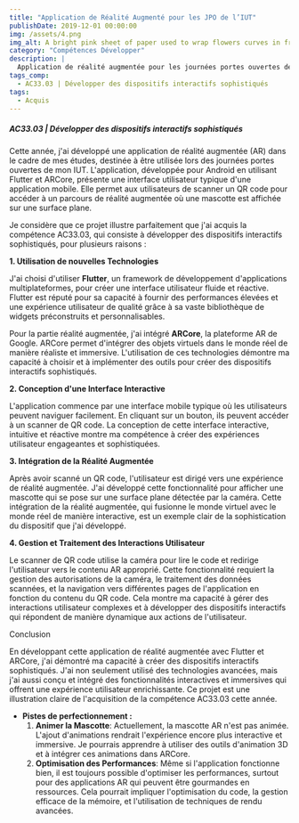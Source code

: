 ```yaml
---
title: "Application de Réalité Augmenté pour les JPO de l’IUT"
publishDate: 2019-12-01 00:00:00
img: /assets/4.png
img_alt: A bright pink sheet of paper used to wrap flowers curves in front of rich blue background
category: "Compétences Développer"
description: |
  Application de réalité augmentée pour les journées portes ouvertes de mon IUT. L'application permet aux utilisateurs de scanner un QR code pour accéder à un parcours de réalité augmentée où une mascotte est affichée sur une surface plane.
tags_comp: 
  - AC33.03 | Développer des dispositifs interactifs sophistiqués
tags:
  - Acquis
---
```

<h5>AC33.03 | Développer des dispositifs interactifs sophistiqués</h5>

Cette année, j'ai développé une application de réalité augmentée (AR) dans le cadre de mes études, destinée à être utilisée lors des journées portes ouvertes de mon IUT. L'application, développée pour Android en utilisant Flutter et ARCore, présente une interface utilisateur typique d'une application mobile. Elle permet aux utilisateurs de scanner un QR code pour accéder à un parcours de réalité augmentée où une mascotte est affichée sur une surface plane.

Je considère que ce projet illustre parfaitement que j'ai acquis la compétence AC33.03, qui consiste à développer des dispositifs interactifs sophistiqués, pour plusieurs raisons :

**1. Utilisation de nouvelles Technologies** 

J'ai choisi d'utiliser **Flutter**, un framework de développement d'applications multiplateformes, pour créer une interface utilisateur fluide et réactive. Flutter est réputé pour sa capacité à fournir des performances élevées et une expérience utilisateur de qualité grâce à sa vaste bibliothèque de widgets préconstruits et personnalisables.

Pour la partie réalité augmentée, j'ai intégré **ARCore**, la plateforme AR de Google. ARCore permet d'intégrer des objets virtuels dans le monde réel de manière réaliste et immersive. L'utilisation de ces technologies démontre ma capacité à choisir et à implémenter des outils  pour créer des dispositifs interactifs sophistiqués.

**2. Conception d'une Interface Interactive**

L'application commence par une interface mobile typique où les utilisateurs peuvent naviguer facilement. En cliquant sur un bouton, ils peuvent accéder à un scanner de QR code. La conception de cette interface interactive, intuitive et réactive montre ma compétence à créer des expériences utilisateur engageantes et sophistiquées.

**3. Intégration de la Réalité Augmentée**

Après avoir scanné un QR code, l'utilisateur est dirigé vers une expérience de réalité augmentée. J'ai développé cette fonctionnalité pour afficher une mascotte qui se pose sur une surface plane détectée par la caméra. Cette intégration de la réalité augmentée, qui fusionne le monde virtuel avec le monde réel de manière interactive, est un exemple clair de la sophistication du dispositif que j'ai développé.

**4. Gestion et Traitement des Interactions Utilisateur**

Le scanner de QR code utilise la caméra pour lire le code et redirige l'utilisateur vers le contenu AR approprié. Cette fonctionnalité requiert la gestion des autorisations de la caméra, le traitement des données scannées, et la navigation vers différentes pages de l'application en fonction du contenu du QR code. Cela montre ma capacité à gérer des interactions utilisateur complexes et à développer des dispositifs interactifs qui répondent de manière dynamique aux actions de l'utilisateur.

Conclusion

En développant cette application de réalité augmentée avec Flutter et ARCore, j'ai démontré ma capacité à créer des dispositifs interactifs sophistiqués. J'ai non seulement utilisé des technologies avancées, mais j'ai aussi conçu et intégré des fonctionnalités interactives et immersives qui offrent une expérience utilisateur enrichissante. Ce projet est une illustration claire de l'acquisition de la compétence AC33.03 cette année.

- **Pistes de perfectionnement :**
    1. **Animer la Mascotte**: Actuellement, la mascotte AR n'est pas animée. L'ajout d'animations rendrait l'expérience encore plus interactive et immersive. Je pourrais apprendre à utiliser des outils d'animation 3D et à intégrer ces animations dans ARCore.
    2. **Optimisation des Performances**: Même si l'application fonctionne bien, il est toujours possible d'optimiser les performances, surtout pour des applications AR qui peuvent être gourmandes en ressources. Cela pourrait impliquer l'optimisation du code, la gestion efficace de la mémoire, et l'utilisation de techniques de rendu avancées.


